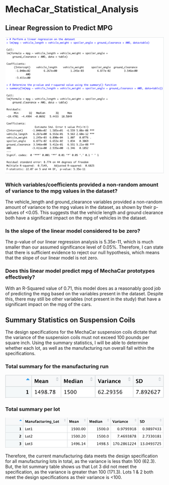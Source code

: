 # MechaCar_Statistical_Analysis
## Linear Regression to Predict MPG

![linear_regression](https://github.com/luke-c-newell/MechaCar_Statistical_Analysis/blob/main/images/linear_regression.png "linear_regression.png")

### Which variables/coefficients provided a non-random amount of variance to the mpg values in the dataset?
The vehicle_length and ground_clearance variables provided a non-random amount of variance to the mpg values in the dataset, as shown by their p-values of <0.05. This suggests that the vehicle length and ground clearance both have a significant impact on the mpg of vehicles in the dataset.
### Is the slope of the linear model considered to be zero?
The p-value of our linear regression analysis is 5.35e-11, which is much smaller than our assumed significance level of 0.05%. Therefore, I can state that there is sufficient evidence to reject our null hypothesis, which means that the slope of our linear model is not zero.
### Does this linear model predict mpg of MechaCar prototypes effectively?
With an R-Squared value of 0.71, this model does as a reasonably good job of predicting the mpg based on the variables present in the dataset. Despite this, there may still be other variables (not present in the study) that have a significant impact on the mpg of the cars.

## Summary Statistics on Suspension Coils
The design specifications for the MechaCar suspension coils dictate that the variance of the suspension coils must not exceed 100 pounds per square inch. Using the summary statistics, I will be able to determine whether each lot, as well as the manufacturing run overall fall within the specifications.

### Total summary for the manufacturing run
![total_summary](https://github.com/luke-c-newell/MechaCar_Statistical_Analysis/blob/main/images/total_summary.png "total_summary.png")

### Total summary per lot
![lot_summary](https://github.com/luke-c-newell/MechaCar_Statistical_Analysis/blob/main/images/lot_summary.png "lot_summary.png")

Therefore, the current manufacturing data meets the design specification for all manufacturing lots in total, as the variance is less thatn 100 (62.3). But, the lot summary table shows us that Lot 3 did not meet the specification, as the variance is greater than 100 (171.3). Lots 1 & 2 both meet the design specifications as their variance is <100.